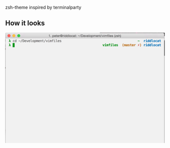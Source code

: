zsh-theme inspired by terminalparty

## How it looks

![Image of peters iterm](https://raw.githubusercontent.com/pebra/pebra-zsh-theme/master/pebra-zsh-theme.png)
